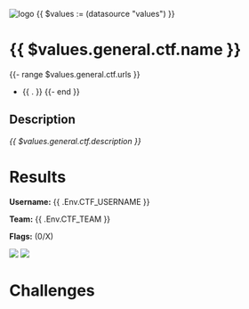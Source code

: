 ![logo](assets/logo.png)
{{ $values := (datasource "values") }}

# {{ $values.general.ctf.name }}
{{- range $values.general.ctf.urls }}
- {{ . }}
{{- end }}

## Description
*{{ $values.general.ctf.description }}*

# Results
**Username:** {{ .Env.CTF_USERNAME }}

**Team:** {{ .Env.CTF_TEAM }}


**Flags:** (0/X)

![ ](assets/scoreboard.png)
![ ](assets/team-score.png)


# Challenges
